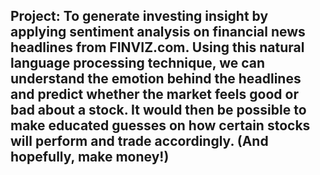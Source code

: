 Project: To generate investing insight by applying sentiment analysis on financial news headlines from FINVIZ.com. 
Using this natural language processing technique, we can understand the emotion behind the headlines and predict whether the market feels good or bad about a stock. 
It would then be possible to make educated guesses on how certain stocks will perform and trade accordingly. (And hopefully, make money!)
----------
